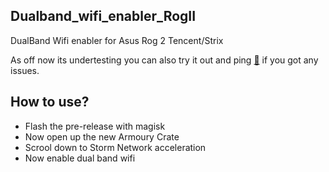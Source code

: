 ## Dualband_wifi_enabler_RogII

  DualBand Wifi enabler for Asus Rog 2 Tencent/Strix

  As off now its undertesting you can also try it out and ping [🍉](https://t.me/watermelon787) if you got any issues.

## How to use?

  - Flash the pre-release with magisk
  - Now open up the new Armoury Crate 
  - Scrool down to Storm Network acceleration
    [](https://github.com/Nayemhasan/Dualband_wifi_enabler_RogII/blob/main/pics/1.png)
  - Now enable dual band wifi 
    [](https://github.com/Nayemhasan/Dualband_wifi_enabler_RogII/blob/main/pics/2.png)

  


  

